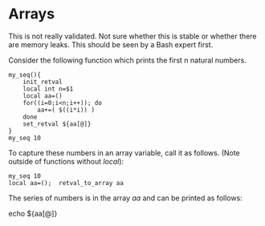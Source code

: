 # Arrays

This is not really validated. Not sure whether this is stable or whether there are memory leaks.
This should be seen by a Bash expert first.

Consider the following function which prints the first n natural numbers.

    my_seq(){
        init_retval
        local int n=$1
        local aa=()
        for((i=0;i<n;i++)); do
            aa+=( $((i*i)) )
        done
        set_retval ${aa[@]}
    }
    my_seq 10



To capture these numbers in an array variable, call it as follows. (Note outside of functions without *local*):


    my_seq 10
    local aa=();  retval_to_array aa

The series of numbers is in the array *aa* and can be printed as follows:

echo ${aa[@]}
